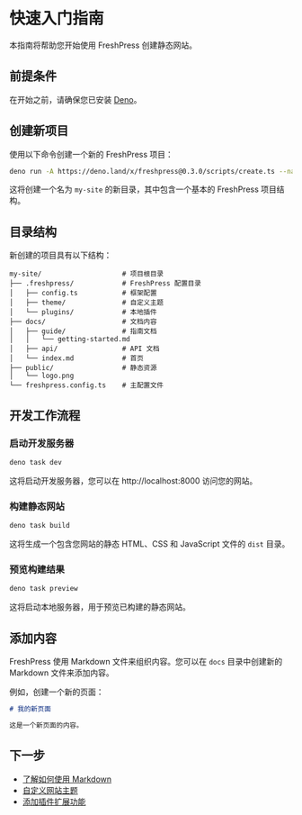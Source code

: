 # 快速入门指南

本指南将帮助您开始使用 FreshPress 创建静态网站。

## 前提条件

在开始之前，请确保您已安装 [Deno](https://deno.land/#installation)。

## 创建新项目

使用以下命令创建一个新的 FreshPress 项目：

```bash
deno run -A https://deno.land/x/freshpress@0.3.0/scripts/create.ts --name my-site
```

这将创建一个名为 `my-site` 的新目录，其中包含一个基本的 FreshPress 项目结构。

## 目录结构

新创建的项目具有以下结构：

```
my-site/                    # 项目根目录
├── .freshpress/            # FreshPress 配置目录
│   ├── config.ts           # 框架配置
│   ├── theme/              # 自定义主题
│   └── plugins/            # 本地插件
├── docs/                   # 文档内容
│   ├── guide/              # 指南文档
│   │   └── getting-started.md
│   ├── api/                # API 文档
│   └── index.md            # 首页
├── public/                 # 静态资源
│   └── logo.png
└── freshpress.config.ts    # 主配置文件
```

## 开发工作流程

### 启动开发服务器

```bash
deno task dev
```

这将启动开发服务器，您可以在 http://localhost:8000 访问您的网站。

### 构建静态网站

```bash
deno task build
```

这将生成一个包含您网站的静态 HTML、CSS 和 JavaScript 文件的 `dist` 目录。

### 预览构建结果

```bash
deno task preview
```

这将启动本地服务器，用于预览已构建的静态网站。

## 添加内容

FreshPress 使用 Markdown 文件来组织内容。您可以在 `docs` 目录中创建新的 Markdown 文件来添加内容。

例如，创建一个新的页面：

```markdown
# 我的新页面

这是一个新页面的内容。
```

## 下一步

- [了解如何使用 Markdown](/guide/markdown)
- [自定义网站主题](/guide/themes)
- [添加插件扩展功能](/guide/plugins) 